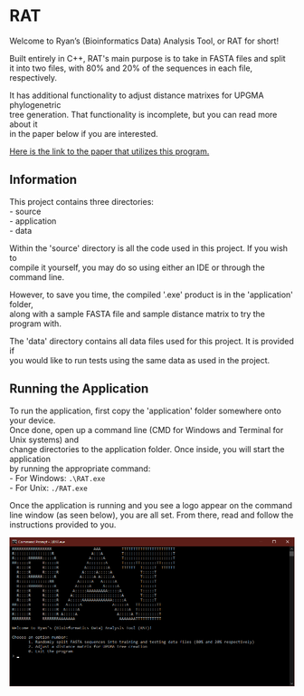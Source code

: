 # RAT                                  
Welcome to Ryan’s (Bioinformatics Data) Analysis Tool, or RAT for short!   
   
Built entirely in C++, RAT's main purpose is to take in FASTA files and split   
it into two files, with 80% and 20% of the sequences in each file, respectively.   

It has additional functionality to adjust distance matrixes for UPGMA phylogenetric   
tree generation. That functionality is incomplete, but you can read more about it   
in the paper below if you are interested.   

[Here is the link to the paper that utilizes this program.](https://docs.google.com/document/d/1H_-oNjrvgFyuNgf0J52cLmy3mNMDlgFJHlLY949bgA8/edit?usp=sharing "Bioinformatics Paper")

## Information
This project contains three directories:   
	- source   
	- application   
	- data   

Within the 'source' directory is all the code used in this project. If you wish to   
compile it yourself, you may do so using either an IDE or through the command line.   

However, to save you time, the compiled '.exe' product is in the 'application' folder,   
along with a sample FASTA file and sample distance matrix to try the program with.   

The 'data' directory contains all data files used for this project. It is provided if   
you would like to run tests using the same data as used in the project.
   
   
## Running the Application
To run the application, first copy the 'application' folder somewhere onto your device.   
Once done, open up a command line (CMD for Windows and Terminal for Unix systems) and   
change directories to the application folder. Once inside, you will start the application   
by running the appropriate command:   
	- For Windows:	`.\RAT.exe`   
	- For Unix:	`./RAT.exe`   
   
Once the application is running and you see a logo appear on the command line window (as
seen below), you are all set. From there, read and follow the instructions provided to you.   
   
![Main View](main-view.PNG?raw=true "Title")   
